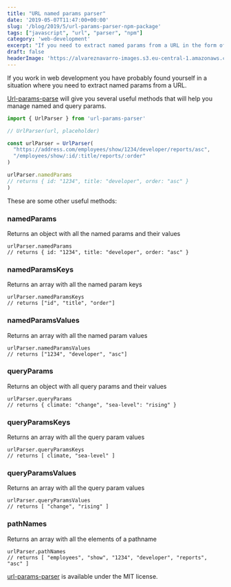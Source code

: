 ```yaml
---
title: "URL named params parser"
date: '2019-05-07T11:47:00+00:00'
slug: '/blog/2019/5/url-params-parser-npm-package'
tags: ["javascript", "url", "parser", "npm"]
category: 'web-development'
excerpt: "If you need to extract named params from a URL in the form of /admin/employee/:id Then this library will help you with that. It's very small in size."
draft: false
headerImage: 'https://alvareznavarro-images.s3.eu-central-1.amazonaws.com/green_tree.jpg'
---
```


If you work in web development you have probably found yourself in a situation where you need to extract named params from a URL.

[Url-params-parse](https://github.com/jorgegorka/url-params-parser) will give you several useful methods that will help you manage named and query params.

```javascript
import { UrlParser } from 'url-params-parser'

// UrlParser(url, placeholder)

const urlParser = UrlParser(
  "https://address.com/employees/show/1234/developer/reports/asc",
  "/employees/show/:id/:title/reports/:order"
)

urlParser.namedParams
// returns { id: "1234", title: "developer", order: "asc" }
)
```

These are some other useful methods:

### namedParams

Returns an object with all the named params and their values

```:javascript
urlParser.namedParams
// returns { id: "1234", title: "developer", order: "asc" }
```

### namedParamsKeys

Returns an array with all the named param keys

```:javascript
urlParser.namedParamsKeys
// returns ["id", "title", "order"]
```

### namedParamsValues

Returns an array with all the named param values

```:javascript
urlParser.namedParamsValues
// returns ["1234", "developer", "asc"]
```

### queryParams

Returns an object with all query params and their values

```:javascript
urlParser.queryParams
// returns { climate: "change", "sea-level": "rising" }
```

### queryParamsKeys

Returns an array with all the query param values

```:javascript
urlParser.queryParamsKeys
// returns [ climate, "sea-level" ]
```

### queryParamsValues

Returns an array with all the query param values

```:javascript
urlParser.queryParamsValues
// returns [ "change", "rising" ]
```

### pathNames

Returns an array with all the elements of a pathname

```:javascript
urlParser.pathNames
// returns [ "employees", "show", "1234", "developer", "reports", "asc" ]
```

[url-params-parser](https://github.com/jorgegorka/url-params-parser) is available under the MIT license.
